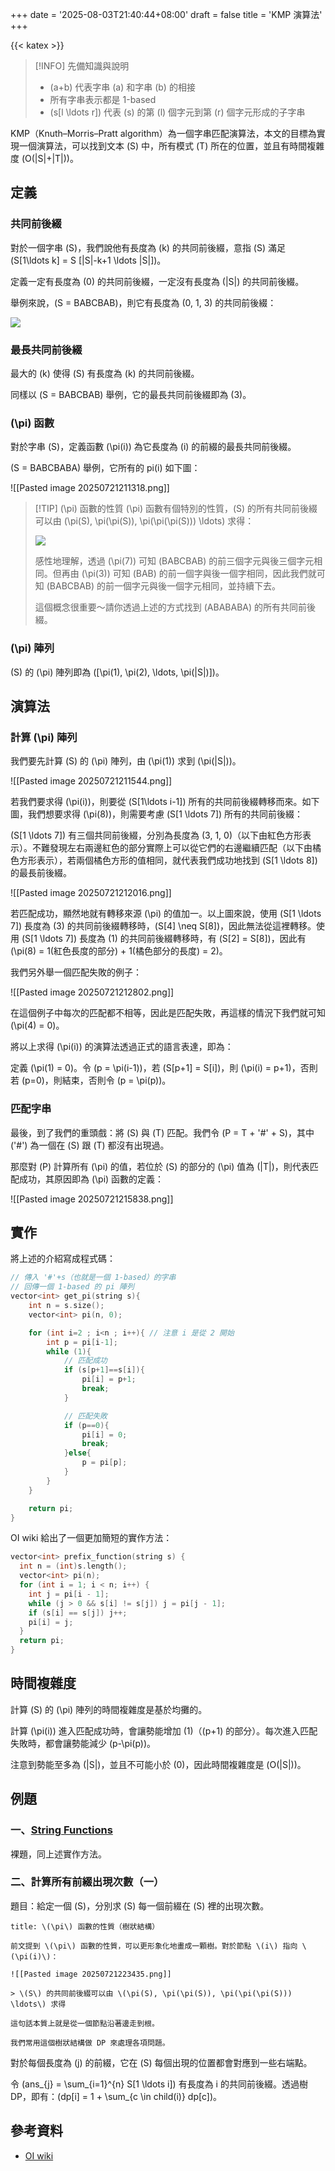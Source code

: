+++
date = '2025-08-03T21:40:44+08:00'
draft = false
title = 'KMP 演算法'
+++

{{< katex >}}

> [!INFO] 先備知識與說明
> - \(a+b\) 代表字串 \(a\) 和字串 \(b\) 的相接
> - 所有字串表示都是 1-based
> - \(s[l \ldots r]\) 代表 \(s\) 的第 \(l\) 個字元到第 \(r\) 個字元形成的子字串

KMP（Knuth–Morris–Pratt algorithm）為一個字串匹配演算法，本文的目標為實現一個演算法，可以找到文本 \(S\) 中，所有模式 \(T\) 所在的位置，並且有時間複雜度 \(O(|S|+|T|)\)。
## 定義

### 共同前後綴

對於一個字串 \(S\)，我們說他有長度為 \(k\) 的共同前後綴，意指 \(S\) 滿足 \(S[1\ldots k] = S [|S|-k+1 \ldots |S|]\)。

定義一定有長度為 \(0\) 的共同前後綴，一定沒有長度為 \(|S|\) 的共同前後綴。

舉例來說，\(S = BABCBAB\)，則它有長度為 \(0, 1, 3\) 的共同前後綴：

![](kmp1.png)
### 最長共同前後綴

最大的 \(k\) 使得 \(S\) 有長度為 \(k\) 的共同前後綴。

同樣以 \(S = BABCBAB\) 舉例，它的最長共同前後綴即為 \(3\)。
### \(\pi\) 函數

對於字串 \(S\)，定義函數 \(\pi(i)\) 為它長度為 \(i\) 的前綴的最長共同前後綴。

\(S = BABCBABA\) 舉例，它所有的 pi(i) 如下圖：

![[Pasted image 20250721211318.png]]

> [!TIP] \(\pi\) 函數的性質
> \(\pi\) 函數有個特別的性質，\(S\) 的所有共同前後綴可以由 \(\pi(S), \pi(\pi(S)), \pi(\pi(\pi(S))) \ldots\) 求得：
> 
> ![](kmp2.png)
> 
> 感性地理解，透過 \(\pi(7)\) 可知 \(BABCBAB\) 的前三個字元與後三個字元相同。但再由 \(\pi(3)\) 可知 \(BAB\) 的前一個字與後一個字相同，因此我們就可知 \(BABCBAB\) 的前一個字元與後一個字元相同，並持續下去。
> 
> 這個概念很重要～請你透過上述的方式找到 \(ABABABA\) 的所有共同前後綴。

### \(\pi\) 陣列

\(S\) 的 \(\pi\) 陣列即為 \([\pi(1), \pi(2), \ldots, \pi(|S|)]\)。

## 演算法
### 計算 \(\pi\) 陣列

我們要先計算 \(S\) 的 \(\pi\) 陣列，由 \(\pi(1)\) 求到 \(\pi(|S|)\)。

![[Pasted image 20250721211544.png]]

若我們要求得 \(\pi(i)\)，則要從 \(S[1\ldots i-1]\) 所有的共同前後綴轉移而來。如下圖，我們想要求得 \(\pi(8)\)，則需要考慮 \(S[1 \ldots 7]\) 所有的共同前後綴：

\(S[1 \ldots 7]\) 有三個共同前後綴，分別為長度為 \(3, 1, 0\)（以下由紅色方形表示）。不難發現左右兩邊紅色的部分實際上可以從它們的右邊繼續匹配（以下由橘色方形表示），若兩個橘色方形的值相同，就代表我們成功地找到 \(S[1 \ldots 8]\) 的最長前後綴。

![[Pasted image 20250721212016.png]]

若匹配成功，顯然地就有轉移來源 \(\pi\) 的值加一。以上圖來說，使用 \(S[1 \ldots 7]\) 長度為 \(3\) 的共同前後綴轉移時，\(S[4] \neq S[8]\)，因此無法從這裡轉移。使用 \(S[1 \ldots 7]\) 長度為 \(1\) 的共同前後綴轉移時，有 \(S[2] = S[8]\)，因此有 \(\pi(8) = 1(紅色長度的部分) + 1(橘色部分的長度) = 2\)。

我們另外舉一個匹配失敗的例子：

![[Pasted image 20250721212802.png]]

在這個例子中每次的匹配都不相等，因此是匹配失敗，再這樣的情況下我們就可知 \(\pi(4) = 0\)。

將以上求得 \(\pi(i)\) 的演算法透過正式的語言表達，即為：

定義 \(\pi(1) = 0\)。令 \(p = \pi(i-1)\)，若 \(S[p+1] = S[i]\)，則 \(\pi(i) = p+1\)，否則若 \(p=0\)，則結束，否則令 \(p = \pi(p)\)。

### 匹配字串
最後，到了我們的重頭戲：將 \(S\) 與 \(T\) 匹配。我們令 \(P = T + '\#' + S\)，其中 \('\#'\) 為一個在 \(S\) 跟 \(T\) 都沒有出現過。

那麼對 \(P\) 計算所有 \(\pi\) 的值，若位於 \(S\) 的部分的 \(\pi\) 值為 \(|T|\)，則代表匹配成功，其原因即為 \(\pi\) 函數的定義：

![[Pasted image 20250721215838.png]]
## 實作

將上述的介紹寫成程式碼：
```cpp
// 傳入 '#'+s（也就是一個 1-based）的字串
// 回傳一個 1-based 的 pi 陣列
vector<int> get_pi(string s){
	int n = s.size();
    vector<int> pi(n, 0);

	for (int i=2 ; i<n ; i++){ // 注意 i 是從 2 開始
	    int p = pi[i-1];
	    while (1){
		    // 匹配成功
		    if (s[p+1]==s[i]){
			    pi[i] = p+1;
			    break;
		    }

			// 匹配失敗
		    if (p==0){
			    pi[i] = 0;
			    break;
		    }else{
			    p = pi[p];
		    }
	    }
	}

	return pi;
}
```

OI wiki 給出了一個更加簡短的實作方法：
```cpp
vector<int> prefix_function(string s) {
  int n = (int)s.length();
  vector<int> pi(n);
  for (int i = 1; i < n; i++) {
    int j = pi[i - 1];
    while (j > 0 && s[i] != s[j]) j = pi[j - 1];
    if (s[i] == s[j]) j++;
    pi[i] = j;
  }
  return pi;
}
```

## 時間複雜度
計算 \(S\) 的 \(\pi\) 陣列的時間複雜度是基於均攤的。

計算 \(\pi(i)\) 進入匹配成功時，會讓勢能增加 \(1\)（\(p+1\) 的部分）。每次進入匹配失敗時，都會讓勢能減少 \(p-\pi(p)\)。

注意到勢能至多為 \(|S|\)，並且不可能小於 \(0\)，因此時間複雜度是 \(O(|S|)\)。

## 例題

### 一、[String Functions](https://cses.fi/problemset/result/13800075/)

裸題，同上述實作方法。

### 二、計算所有前綴出現次數（一）

題目：給定一個 \(S\)，分別求 \(S\) 每一個前綴在 \(S\) 裡的出現次數。

```ad-tip
title: \(\pi\) 函數的性質（樹狀結構）

前文提到 \(\pi\) 函數的性質，可以更形象化地畫成一顆樹。對於節點 \(i\) 指向 \(\pi(i)\)：

![[Pasted image 20250721223435.png]]

> \(S\) 的共同前後綴可以由 \(\pi(S), \pi(\pi(S)), \pi(\pi(\pi(S))) \ldots\) 求得

這句話本質上就是從一個節點沿著邊走到根。

我們常用這個樹狀結構做 DP 來處理各項問題。
```

對於每個長度為 \(j\) 的前綴，它在 \(S\) 每個出現的位置都會對應到一些右端點。

令 \(ans_{j} = \sum_{i=1}^{n} S[1 \ldots i]\) 有長度為 i 的共同前後綴。透過樹 DP，即有：\(dp[i] = 1 + \sum_{c \in child(i)} dp[c]\)。

## 參考資料
- [OI wiki](https://oi-wiki.org/string/kmp/#%E5%9C%A8%E5%AD%97%E7%AC%A6%E4%B8%B2%E4%B8%AD%E6%9F%A5%E6%89%BE%E5%AD%90%E4%B8%B2knuthmorrispratt-%E7%AE%97%E6%B3%95)